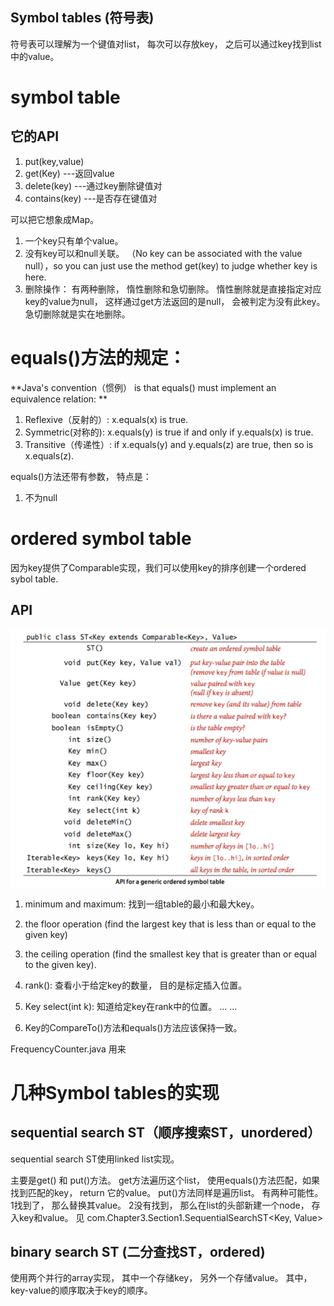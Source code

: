 ## Symbol tables (符号表)

符号表可以理解为一个键值对list， 每次可以存放key， 之后可以通过key找到list中的value。

# symbol table

## 它的API
1. put(key,value)
2. get(Key) ---返回value
3. delete(key) ---通过key删除键值对
4. contains(key) ---是否存在键值对

可以把它想象成Map。
1. 一个key只有单个value。
2. 没有key可以和null关联。 （No key can be associated with the value null），so  you can just use the method get(key) to judge whether key is here.
3. 删除操作： 有两种删除， 惰性删除和急切删除。 惰性删除就是直接指定对应key的value为null， 这样通过get方法返回的是null， 会被判定为没有此key。 急切删除就是实在地删除。


# equals()方法的规定：
**Java's convention（惯例） is that equals() must implement an equivalence relation: **

1. Reflexive（反射的）: x.equals(x) is true.
2. Symmetric(对称的): x.equals(y) is true if and only if y.equals(x) is true.
3. Transitive（传递性）: if x.equals(y) and y.equals(z) are true, then so is x.equals(z).

equals()方法还带有参数， 特点是：
1. 不为null

# ordered symbol table
因为key提供了Comparable实现，我们可以使用key的排序创建一个ordered sybol table.

## API
<img src="image-20201010093820647.png" alt="image-20201010093820647" style="zoom:80%;" />

1. minimum and maximum: 找到一组table的最小和最大key。
2. the floor operation (find the largest key that is less than or equal to the given key)
3. the ceiling operation (find the smallest key that is greater than or equal to the given key).
4. rank(): 查看小于给定key的数量， 目的是标定插入位置。
5. Key select(int k): 知道给定key在rank中的位置。
	... ...
	
6. Key的CompareTo()方法和equals()方法应该保持一致。 


FrequencyCounter.java 用来


# 几种Symbol tables的实现

## sequential search ST（顺序搜索ST，unordered）
sequential search ST使用linked list实现。<p>
主要是get() 和 put()方法。 get方法遍历这个list， 使用equals()方法匹配，如果找到匹配的key， return 它的value。
put()方法同样是遍历list。 有两种可能性。 1找到了， 那么替换其value。 2没有找到， 那么在list的头部新建一个node， 存入key和value。
见 com.Chapter3.Section1.SequentialSearchST<Key, Value>

## binary search ST (二分查找ST，ordered)
使用两个并行的array实现， 其中一个存储key， 另外一个存储value。 其中， key-value的顺序取决于key的顺序。